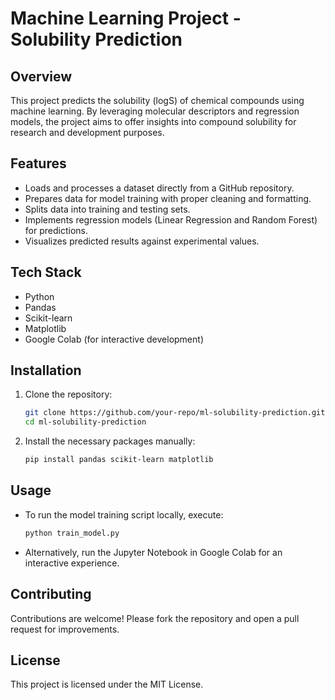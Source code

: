 # Machine Learning Project - Solubility Prediction

## Overview
This project predicts the solubility (logS) of chemical compounds using machine learning. By leveraging molecular descriptors and regression models, the project aims to offer insights into compound solubility for research and development purposes.

## Features
- Loads and processes a dataset directly from a GitHub repository.
- Prepares data for model training with proper cleaning and formatting.
- Splits data into training and testing sets.
- Implements regression models (Linear Regression and Random Forest) for predictions.
- Visualizes predicted results against experimental values.

## Tech Stack
- Python
- Pandas
- Scikit-learn
- Matplotlib
- Google Colab (for interactive development)

## Installation
1. Clone the repository:
   ```bash
   git clone https://github.com/your-repo/ml-solubility-prediction.git
   cd ml-solubility-prediction
   ```
2. Install the necessary packages manually:
   ```bash
   pip install pandas scikit-learn matplotlib
   ```

## Usage
- To run the model training script locally, execute:
  ```bash
  python train_model.py
  ```
- Alternatively, run the Jupyter Notebook in Google Colab for an interactive experience.

## Contributing
Contributions are welcome! Please fork the repository and open a pull request for improvements.

## License
This project is licensed under the MIT License.

